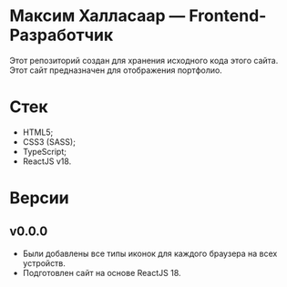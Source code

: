 # Максим Халласаар — Frontend-Разработчик
Этот репозиторий создан для хранения исходного кода этого сайта. Этот сайт предназначен для отображения портфолио.

# Стек
- HTML5;
- CSS3 (SASS);
- TypeScript;
- ReactJS v18.

# Версии
## v0.0.0
- Были добавлены все типы иконок для каждого браузера на всех устройств.
- Подготовлен сайт на основе ReactJS 18.